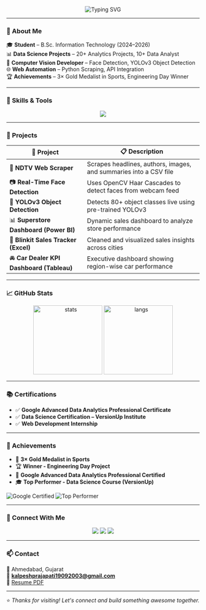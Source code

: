 <!-- Profile Header -->
<p align="center">
  <img src="https://readme-typing-svg.demolab.com?font=Fira+Code&duration=3000&pause=1000&color=09F7F7&center=true&vCenter=true&width=435&lines=Hi+%F0%9F%91%8B%2C+I'm+Kalpesh+Prajapati;Data+Analyst+%26+ML+Enthusiast;Computer+Vision+%7C+Python+%7C+OpenCV" alt="Typing SVG" />
</p>

---

### 🚀 About Me

🎓 **Student** – B.Sc. Information Technology (2024–2026)  
📊 **Data Science Projects** – 20+ Analytics Projects, 10+ Data Analyst  
📸 **Computer Vision Developer** – Face Detection, YOLOv3 Object Detection  
🌐 **Web Automation** – Python Scraping, API Integration  
🏆 **Achievements** – 3× Gold Medalist in Sports, Engineering Day Winner

---

### 🔧 Skills & Tools

<p align="center">
  <img src="https://skillicons.dev/icons?i=python,opencv,tensorflow,pytorch,numpy,pandas,matplotlib,seaborn,selenium,html,flask,mysql,mongodb,postgres,git,vscode,github,postman,figma,tableau,powerbi" />
</p>

---

### 💼 Projects

| 🚀 Project | 📋 Description |
|-----------|----------------|
| 📰 **NDTV Web Scraper** | Scrapes headlines, authors, images, and summaries into a CSV file |
| 📷 **Real-Time Face Detection** | Uses OpenCV Haar Cascades to detect faces from webcam feed |
| 🎯 **YOLOv3 Object Detection** | Detects 80+ object classes live using pre-trained YOLOv3 |
| 📊 **Superstore Dashboard (Power BI)** | Dynamic sales dashboard to analyze store performance |
| 🛒 **Blinkit Sales Tracker (Excel)** | Cleaned and visualized sales insights across cities |
| 🚘 **Car Dealer KPI Dashboard (Tableau)** | Executive dashboard showing region-wise car performance |

---

### 📈 GitHub Stats

<p align="center">
  <img src="https://github-readme-stats.vercel.app/api?username=kalpeshprajapati&show_icons=true&theme=tokyonight" alt="stats" height="180"/>
  <img src="https://github-readme-stats.vercel.app/api/top-langs/?username=kalpeshprajapati&layout=compact&theme=tokyonight" alt="langs" height="180"/>
</p>

---

### 📚 Certifications

- ✅ **Google Advanced Data Analytics Professional Certificate**  
- ✅ **Data Science Certification – VersionUp Institute**  
- ✅ **Web Development Internship**

---

### 🏅 Achievements

- 🥇 **3× Gold Medalist in Sports**
- 🏆 **Winner - Engineering Day Project**
- 📜 **Google Advanced Data Analytics Professional Certified**
- 🎓 **Top Performer - Data Science Course (VersionUp)**

![Google Certified](https://img.shields.io/badge/Google-Analytics-blue?style=for-the-badge&logo=google)
![Top Performer](https://img.shields.io/badge/Data%20Science-Top%20Performer-success?style=for-the-badge&logo=python)

---

### 🤝 Connect With Me

<p align="center">
  <a href="https://www.linkedin.com/in/kalpesh-prajapati-6065b3340/"><img src="https://img.shields.io/badge/LinkedIn-blue?style=for-the-badge&logo=linkedin"></a>
  <a href="mailto:kalpeshprajapati.work@gmail.com"><img src="https://img.shields.io/badge/Gmail-red?style=for-the-badge&logo=gmail"></a>
  <a href="https://github.com/kalpeshprajapati"><img src="https://img.shields.io/badge/GitHub-black?style=for-the-badge&logo=github"></a>
</p>

---

### 📫 Contact

📍 Ahmedabad, Gujarat  
📧 **kalpeshprajapati19092003@gmail.com**  
🔗 [Resume PDF](https://drive.google.com/file/d/your-resume-link/view?usp=sharing)

---

⭐ *Thanks for visiting! Let's connect and build something awesome together.*
